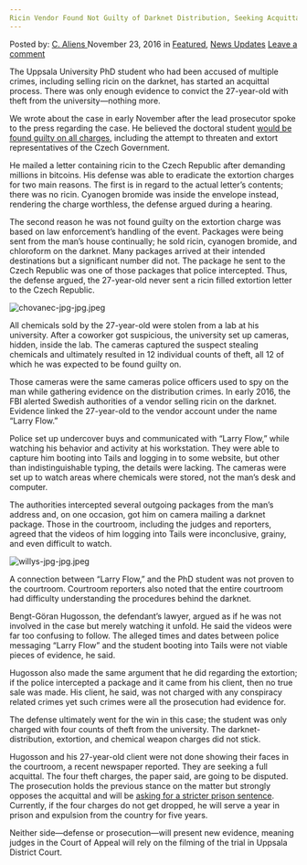 ```yaml
---
Ricin Vendor Found Not Guilty of Darknet Distribution, Seeking Acquittal of Theft Charges
---
```

<article class="post-listing post-16538 post type-post status-publish format-standard has-post-thumbnail hentry  tag-acquittal tag-charges tag-darknet tag-distribution tag-guilty tag-ricin tag-seeking tag-theft tag-vendor">
    <div class="post-inner">
        <span>Posted by: <a href="https://www.deepdotweb.com/author/caliens/" title="">C. Aliens </a></span>
    <span>November 23, 2016</span>
    <span>in <a href="https://www.deepdotweb.com/category/deepdot-news/" rel="category tag">Featured</a>, <a href="https://www.deepdotweb.com/category/news-updates/" rel="category tag">News Updates</a></span>
    <span><a href="https://www.deepdotweb.com/2016/11/23/ricin-vendor-found-not-guilty-darknet-distribution-seeking-acquittal-theft-charges/#respond">Leave a comment</a></span>
    </p>
    <div class="clear"></div>
    <div class="entry">
    <p>The Uppsala University PhD student who had been accused of multiple crimes, including selling ricin on the darknet, has started an acquittal process. There was only enough evidence to convict the 27-year-old with theft from the university—nothing more.</p>
    <p>We wrote about the case in early November after the lead prosecutor spoke to the press regarding the case. He believed the doctoral student <a href="https://www.deepdotweb.com/2016/11/02/prosecutor-says-ricin-vender-convicted-theft-distribution-possibly-extortion/">would be found guilty on all charges</a>, including the attempt to threaten and extort representatives of the Czech Government.</p>
    <p>He mailed a letter containing ricin to the Czech Republic after demanding millions in bitcoins. His defense was able to eradicate the extortion charges for two main reasons. The first is in regard to the actual letter’s contents; there was no ricin. Cyanogen bromide was inside the envelope instead, rendering the charge worthless, the defense argued during a hearing.</p>
    <p>The second reason he was not found guilty on the extortion charge was based on law enforcement’s handling of the event. Packages were being sent from the man’s house continually; he sold ricin, cyanogen bromide, and chloroform on the darknet. Many packages arrived at their intended destinations but a significant number did not. The package he sent to the Czech Republic was one of those packages that police intercepted. Thus, the defense argued, the 27-year-old never sent a ricin filled extortion letter to the Czech Republic.</p>
    <p><img class="wp-image-16540 aligncenter" src="https://www.deepdotweb.com/wp-content/uploads/2016/11/chovanec-jpg-jpg-jpeg.jpeg" alt="chovanec-jpg-jpg.jpeg" srcset="https://www.deepdotweb.com/wp-content/uploads/2016/11/chovanec-jpg-jpg-jpeg.jpeg 650w, https://www.deepdotweb.com/wp-content/uploads/2016/11/chovanec-jpg-jpg-jpeg-300x169.jpeg 300w" sizes="(max-width: 650px) 100vw, 650px" /></p>
    <p>All chemicals sold by the 27-year-old were stolen from a lab at his university. After a coworker got suspicious, the university set up cameras, hidden, inside the lab. The cameras captured the suspect stealing chemicals and ultimately resulted in 12 individual counts of theft, all 12 of which he was expected to be found guilty on.</p>
    <p>Those cameras were the same cameras police officers used to spy on the man while gathering evidence on the distribution crimes. In early 2016, the FBI alerted Swedish authorities of a vendor selling ricin on the darknet. Evidence linked the 27-year-old to the vendor account under the name “Larry Flow.”</p>
    <p>Police set up undercover buys and communicated with “Larry Flow,” while watching his behavior and activity at his workstation. They were able to capture him booting into Tails and logging in to some website, but other than indistinguishable typing, the details were lacking. The cameras were set up to watch areas where chemicals were stored, not the man’s desk and computer.</p>
    <p>The authorities intercepted several outgoing packages from the man’s address and, on one occasion, got him on camera mailing a darknet package. Those in the courtroom, including the judges and reporters, agreed that the videos of him logging into Tails were inconclusive, grainy, and even difficult to watch.</p>
    <p><img class="wp-image-16541 aligncenter" src="https://www.deepdotweb.com/wp-content/uploads/2016/11/willys-jpg-jpg-jpeg.jpeg" alt="willys-jpg-jpg.jpeg" srcset="https://www.deepdotweb.com/wp-content/uploads/2016/11/willys-jpg-jpg-jpeg.jpeg 650w, https://www.deepdotweb.com/wp-content/uploads/2016/11/willys-jpg-jpg-jpeg-300x169.jpeg 300w" sizes="(max-width: 650px) 100vw, 650px" /></p>
    <p>A connection between “Larry Flow,” and the PhD student was not proven to the courtroom. Courtroom reporters also noted that the entire courtroom had difficulty understanding the procedures behind the darknet.</p>
    <p>Bengt-Göran Hugosson, the defendant’s lawyer, argued as if he was not involved in the case but merely watching it unfold. He said the videos were far too confusing to follow. The alleged times and dates between police messaging “Larry Flow” and the student booting into Tails were not viable pieces of evidence, he said.</p>
    <p>Hugosson also made the same argument that he did regarding the extortion; if the police intercepted a package and it came from his client, then no true sale was made. His client, he said, was not charged with any conspiracy related crimes yet such crimes were all the prosecution had evidence for.</p>
    <p>The defense ultimately went for the win in this case; the student was only charged with four counts of theft from the university. The darknet-distribution, extortion, and chemical weapon charges did not stick.</p>
    <p>Hugosson and his 27-year-old client were not done showing their faces in the courtroom, a recent newspaper reported. They are seeking a full acquittal. The four theft charges, the paper said, are going to be disputed. The prosecution holds the previous stance on the matter but strongly opposes the acquittal and will be <a href="http://www.unt.se/uppland/uppsala/domen-mot-giftdoktoranden-overklagas-4439266.aspx">asking for a stricter prison sentence</a>. Currently, if the four charges do not get dropped, he will serve a year in prison and expulsion from the country for five years.</p>
    <p>Neither side—defense or prosecution—will present new evidence, meaning judges in the Court of Appeal will rely on the filming of the trial in Uppsala District Court.</p>
    </div>
    <span style="display:none"><a href="https://www.deepdotweb.com/tag/acquittal/" rel="tag">acquittal</a> <a href="https://www.deepdotweb.com/tag/charges/" rel="tag">charges</a> <a href="https://www.deepdotweb.com/tag/darknet/" rel="tag">darknet</a> <a href="https://www.deepdotweb.com/tag/distribution/" rel="tag">distribution</a> <a href="https://www.deepdotweb.com/tag/guilty/" rel="tag">guilty</a> <a href="https://www.deepdotweb.com/tag/ricin/" rel="tag">ricin</a> <a href="https://www.deepdotweb.com/tag/seeking/" rel="tag">seeking</a> <a href="https://www.deepdotweb.com/tag/theft/" rel="tag">theft</a> <a href="https://www.deepdotweb.com/tag/vendor/" rel="tag">vendor</a></span> <span style="display:none" class="updated">2016-11-23</span>
    <div style="display:none" class="vcard author" itemprop="author" itemscope itemtype="http://schema.org/Person"><strong class="fn" itemprop="name"><a href="https://www.deepdotweb.com/author/caliens/" title="Posts by C. Aliens" rel="author">C. Aliens</a></strong></div>
    </div>
</article>

